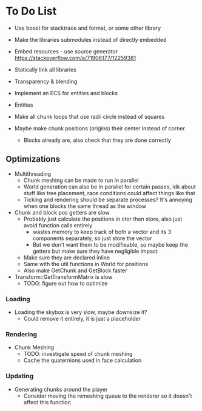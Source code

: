 # To Do List

- Use boost for stacktrace and format, or some other library

- Make the libraries submodules instead of directly embedded
- Embed resources - use source generator https://stackoverflow.com/a/71906177/12259381
- Statically link all libraries
- Transparency & blending
- Implement an ECS for entities and blocks
- Entities
- Make all chunk loops that use radii circle instead of squares
- Maybe make chunk positions (origins) their center instead of corner
    - Blocks already are, also check that they are done correctly

## Optimizations

- Multithreading
    - Chunk meshing can be made to run in parallel
    - World generation can also be in parallel for certain passes, idk about stuff like tree placement, race conditions could affect things like that
    - Ticking and rendering should be separate processes? It's annoying when one blocks the same thread as the window
- Chunk and block pos getters are slow
    - Probably just calculate the positions in ctor then store, also just avoid function calls entirely
        - wastes memory to keep track of both a vector and its 3 components separately, so just store the vector
        - But we don't want them to be modifieable, so maybe keep the getters but make sure they have negligible impact
    - Make sure they are declared inline
    - Same with the util functions in World for positions
    - Also make GetChunk and GetBlock faster
- Transform::GetTransformMatrix is slow
    - TODO: figure out how to optimize

### Loading

- Loading the skybox is very slow, maybe downsize it?
    - Could remove it entirely, it is just a placeholder

### Rendering

- Chunk Meshing
    - TODO: investigate speed of chunk meshing
    - Cache the quaternions used in face calculation

### Updating

- Generating chunks around the player
    - Consider moving the remeshing queue to the renderer so it doesn't affect this function
